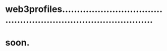 # web3profiles....................................................................................
# soon.
